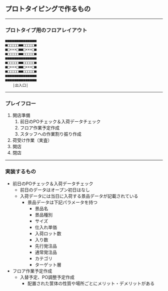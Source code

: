 ## プロトタイピングで作るもの

---

### プロトタイプ用のフロアレイアウト

```
■■■■■■■■■■■■■■
■□□□□□■■□□□□□■
■□×××□■■□×××□■
■□□□□□■■□□□□□■
■■■■■■■■■■■■■■
■□□□□□■■□□□□□■
■□×××□■■□×××□■
■□□□□□■■□□□□□■
■■■■■■■■■■■■■■
■■■■■■■■■■■■■■
　　|出入口|
```

---

### プレイフロー

1. 開店準備
   1. 前日のPOチェック＆入荷データチェック
   2. フロア作業予定作成
   3. スタッフへの作業割り振り作成
2. 荷受け作業（実査）
3. 開店
4. 閉店

---

### 実装するもの
- 前日のPOチェック＆入荷データチェック
  - 前日のデータはオープン初日はなし
  - 入荷データには当日に入荷する景品データが記載されている
    - 景品データは下記パラメータを持つ
      - 景品名
      - 景品種別
      - サイズ
      - 仕入れ単価
      - 入荷ロット数
      - 入り数
      - 先行発注品
      - 通常発注品
      - カテゴリ
      - ターゲット層
- フロア作業予定作成
  - 入替予定、PO調整予定作成
    - 配置された筐体の性質や場所ごとにメリット・デメリットがある

